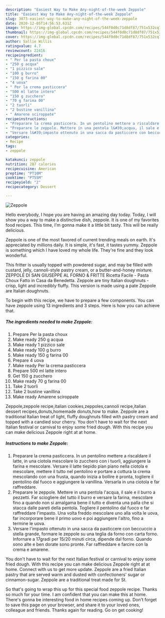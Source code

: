 ```yaml
---
description: "Easiest Way to Make Any-night-of-the-week Zeppole"
title: "Easiest Way to Make Any-night-of-the-week Zeppole"
slug: 3073-easiest-way-to-make-any-night-of-the-week-zeppole
date: 2020-12-05T14:56:53.631Z
image: https://img-global.cpcdn.com/recipes/544f0d0c71d8df87/751x532cq70/zeppole-recipe-main-photo.jpg
thumbnail: https://img-global.cpcdn.com/recipes/544f0d0c71d8df87/751x532cq70/zeppole-recipe-main-photo.jpg
cover: https://img-global.cpcdn.com/recipes/544f0d0c71d8df87/751x532cq70/zeppole-recipe-main-photo.jpg
author: Sallie Willis
ratingvalue: 4.7
reviewcount: 22416
recipeingredient:
- " Per la pasta choux"
- "250 g acqua"
- "1 pizzico sale"
- "100 g burro"
- "150 g farina 00"
- "4 uova"
- " Per la crema pasticcera"
- "500 ml latte intero"
- "150 g zucchero"
- "70 g farina 00"
- "2 tuorli"
- "2 bustine vanillina"
- " Amarene sciroppate"
recipeinstructions:
- "Preparare la crema pasticcera. In un pentolino mettere a riscaldare il latte, in una ciotola mescolare lo zucchero con i tuorli, aggiungere la farina e mescolare. Versare il latte tiepido pian piano nella ciotola e mescolare, mettere il tutto nel pentolino e portare a cottura la crema mescolando con una frusta, quando inizia a bollire è pronta, togliere il pentolino dal fuoco e aggiungere la vanillina. Versarla in una ciotola e far raffreddare."
- "Preparare le zeppole. Mettere in una pentola l&#39;acqua, il sale e il burro a pezzetti. Far sciogliere del tutto il burro e versare la farina, mescolare fino a quando non si amalgama bene il tutto e diventa una palla che si stacca dalle pareti della pentola. Togliere il pentolino dal fuoco e far raffreddare l&#39;impasto. Una volta freddo mescolare uno alla volta le uova, far incorporare bene il primo uovo e poi aggiungere l&#39;altro, fino a termine le uova."
- "Versare l&#39;impasto ottenuto in una sacca da pasticcere con beccuccio a stella grande, formare le zeppole su una teglia da forno con carta forno. Infornare a 17gradi per 15/20 minuti circa, dipende dal forno. Quando sono alte e ben dorate sono pronte. Far raffreddare e farcire con la crema e amarene."
categories:
- Recipe
tags:
- zeppole

katakunci: zeppole 
nutrition: 287 calories
recipecuisine: American
preptime: "PT10M"
cooktime: "PT55M"
recipeyield: "2"
recipecategory: Dessert

---
```



![Zeppole](https://img-global.cpcdn.com/recipes/544f0d0c71d8df87/751x532cq70/zeppole-recipe-main-photo.jpg)

Hello everybody, I hope you are having an amazing day today. Today, I will show you a way to make a distinctive dish, zeppole. It is one of my favorites food recipes. This time, I'm gonna make it a little bit tasty. This will be really delicious.

Zeppole is one of the most favored of current trending meals on earth. It's appreciated by millions daily. It is simple, it's fast, it tastes yummy. Zeppole is something which I have loved my whole life. They're fine and they look wonderful.

This fritter is usually topped with powdered sugar, and may be filled with custard, jelly, cannoli-style pastry cream, or a butter-and-honey mixture. ZEPPOLE DI SAN GIUSEPPE AL FORNO &amp; FRITTE Ricetta Facile - Pasta Choux Fatto in Casa da Benedetta. Zeppole are tiny Italian doughnuts - crisp, light and incredibly fluffy. This version is made using a pate Zeppole are Italian doughnuts.


To begin with this recipe, we have to prepare a few components. You can have zeppole using 13 ingredients and 3 steps. Here is how you can achieve that.

<!--inarticleads1-->

##### The ingredients needed to make Zeppole:

1. Prepare  Per la pasta choux
1. Make ready 250 g acqua
1. Make ready 1 pizzico sale
1. Make ready 100 g burro
1. Make ready 150 g farina 00
1. Prepare 4 uova
1. Make ready  Per la crema pasticcera
1. Prepare 500 ml latte intero
1. Get 150 g zucchero
1. Make ready 70 g farina 00
1. Take 2 tuorli
1. Take 2 bustine vanillina
1. Make ready  Amarene sciroppate


Zeppole,zeppole recipe,italian cookies,zeppoles,cannoli recipe,italian dessert recipes,donuts,homemade donuts,how to make. Zeppole are a traditional Italian treat of light, fluffy doughnuts filled with pastry cream and topped with a candied sour cherry. You don&#39;t have to wait for the next Italian festival or carnival to enjoy some fried dough. With this recipe you can make delicious Zeppole right at at home. 

<!--inarticleads2-->

##### Instructions to make Zeppole:

1. Preparare la crema pasticcera. In un pentolino mettere a riscaldare il latte, in una ciotola mescolare lo zucchero con i tuorli, aggiungere la farina e mescolare. Versare il latte tiepido pian piano nella ciotola e mescolare, mettere il tutto nel pentolino e portare a cottura la crema mescolando con una frusta, quando inizia a bollire è pronta, togliere il pentolino dal fuoco e aggiungere la vanillina. Versarla in una ciotola e far raffreddare.
1. Preparare le zeppole. Mettere in una pentola l&#39;acqua, il sale e il burro a pezzetti. Far sciogliere del tutto il burro e versare la farina, mescolare fino a quando non si amalgama bene il tutto e diventa una palla che si stacca dalle pareti della pentola. Togliere il pentolino dal fuoco e far raffreddare l&#39;impasto. Una volta freddo mescolare uno alla volta le uova, far incorporare bene il primo uovo e poi aggiungere l&#39;altro, fino a termine le uova.
1. Versare l&#39;impasto ottenuto in una sacca da pasticcere con beccuccio a stella grande, formare le zeppole su una teglia da forno con carta forno. Infornare a 17gradi per 15/20 minuti circa, dipende dal forno. Quando sono alte e ben dorate sono pronte. Far raffreddare e farcire con la crema e amarene.


You don&#39;t have to wait for the next Italian festival or carnival to enjoy some fried dough. With this recipe you can make delicious Zeppole right at at home. Connect with us to get more update. Zeppole are a fried Italian pastry that are served warm and dusted with confectioners&#39; sugar or cinnamon-sugar. Zeppole are a traditional treat made for St. 

So that's going to wrap this up for this special food zeppole recipe. Thanks so much for your time. I am confident that you can make this at home. There's gonna be interesting food in home recipes coming up. Don't forget to save this page on your browser, and share it to your loved ones, colleague and friends. Thanks again for reading. Go on get cooking!
